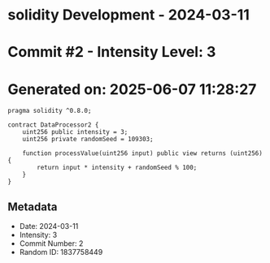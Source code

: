 ﻿# solidity Development - 2024-03-11
# Commit #2 - Intensity Level: 3
# Generated on: 2025-06-07 11:28:27
```solidity
pragma solidity ^0.8.0;

contract DataProcessor2 {
    uint256 public intensity = 3;
    uint256 private randomSeed = 109303;

    function processValue(uint256 input) public view returns (uint256) {
        return input * intensity + randomSeed % 100;
    }
}
```
## Metadata
- Date: 2024-03-11
- Intensity: 3
- Commit Number: 2
- Random ID: 1837758449
